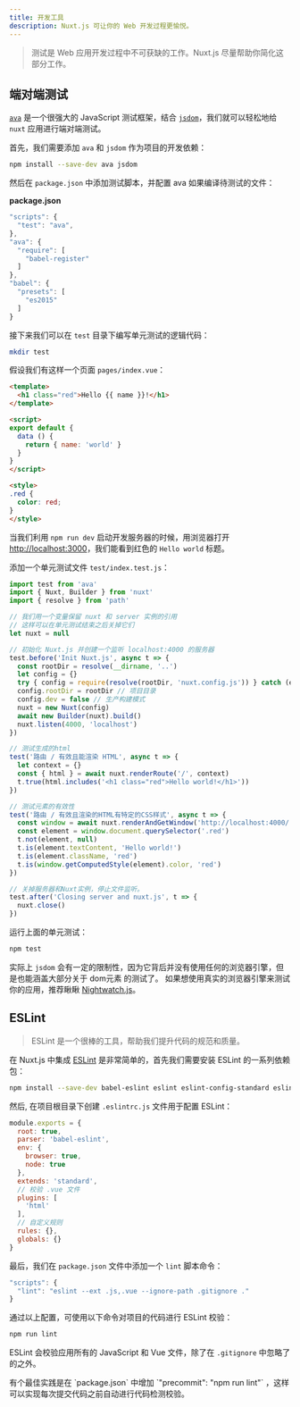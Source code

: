 ```yaml
---
title: 开发工具
description: Nuxt.js 可让你的 Web 开发过程更愉悦。
---
```


> 测试是 Web 应用开发过程中不可获缺的工作。Nuxt.js 尽量帮助你简化这部分工作。

## 端对端测试

[`ava`](https://github.com/avajs/ava) 是一个很强大的 JavaScript 测试框架，结合 [`jsdom`](https://github.com/tmpvar/jsdom)，我们就可以轻松地给 `nuxt` 应用进行端对端测试。

首先，我们需要添加 `ava` 和 `jsdom` 作为项目的开发依赖：

```bash
npm install --save-dev ava jsdom
```

然后在 `package.json` 中添加测试脚本，并配置 ava 如果编译待测试的文件：

__package.json__

```javascript
"scripts": {
  "test": "ava",
},
"ava": {
  "require": [
    "babel-register"
  ]
},
"babel": {
  "presets": [
    "es2015"
  ]
}
```

接下来我们可以在 `test` 目录下编写单元测试的逻辑代码：
```bash
mkdir test
```

假设我们有这样一个页面 `pages/index.vue`：
```html
<template>
  <h1 class="red">Hello {{ name }}!</h1>
</template>

<script>
export default {
  data () {
    return { name: 'world' }
  }
}
</script>

<style>
.red {
  color: red;
}
</style>
```

当我们利用 `npm run dev` 启动开发服务器的时候，用浏览器打开 [http://localhost:3000](http://localhost:3000)，我们能看到红色的 `Hello world` 标题。

添加一个单元测试文件 `test/index.test.js`：

```js
import test from 'ava'
import { Nuxt, Builder } from 'nuxt'
import { resolve } from 'path'

// 我们用一个变量保留 nuxt 和 server 实例的引用
// 这样可以在单元测试结束之后关掉它们
let nuxt = null

// 初始化 Nuxt.js 并创建一个监听 localhost:4000 的服务器
test.before('Init Nuxt.js', async t => {
  const rootDir = resolve(__dirname, '..')
  let config = {}
  try { config = require(resolve(rootDir, 'nuxt.config.js')) } catch (e) {}
  config.rootDir = rootDir // 项目目录
  config.dev = false // 生产构建模式
  nuxt = new Nuxt(config)
  await new Builder(nuxt).build()
  nuxt.listen(4000, 'localhost')
})

// 测试生成的html
test('路由 / 有效且能渲染 HTML', async t => {
  let context = {}
  const { html } = await nuxt.renderRoute('/', context)
  t.true(html.includes('<h1 class="red">Hello world!</h1>'))
})

// 测试元素的有效性
test('路由 / 有效且渲染的HTML有特定的CSS样式', async t => {
  const window = await nuxt.renderAndGetWindow('http://localhost:4000/')
  const element = window.document.querySelector('.red')
  t.not(element, null)
  t.is(element.textContent, 'Hello world!')
  t.is(element.className, 'red')
  t.is(window.getComputedStyle(element).color, 'red')
})

// 关掉服务器和Nuxt实例，停止文件监听。
test.after('Closing server and nuxt.js', t => {
  nuxt.close()
})
```

运行上面的单元测试：
```bash
npm test
```

实际上 `jsdom` 会有一定的限制性，因为它背后并没有使用任何的浏览器引擎，但是也能涵盖大部分关于 dom元素 的测试了。
如果想使用真实的浏览器引擎来测试你的应用，推荐瞅瞅 [Nightwatch.js](http://nightwatchjs.org)。

## ESLint

> ESLint 是一个很棒的工具，帮助我们提升代码的规范和质量。

在 Nuxt.js 中集成 [ESLint](http://eslint.org) 是非常简单的，首先我们需要安装 ESLint 的一系列依赖包：

```bash
npm install --save-dev babel-eslint eslint eslint-config-standard eslint-plugin-html eslint-plugin-promise eslint-plugin-standard eslint-plugin-import eslint-plugin-node
```

然后, 在项目根目录下创建 `.eslintrc.js` 文件用于配置 ESLint：
```js
module.exports = {
  root: true,
  parser: 'babel-eslint',
  env: {
    browser: true,
    node: true
  },
  extends: 'standard',
  // 校验 .vue 文件
  plugins: [
    'html'
  ],
  // 自定义规则
  rules: {},
  globals: {}
}
```

最后，我们在 `package.json` 文件中添加一个 `lint` 脚本命令：

```js
"scripts": {
  "lint": "eslint --ext .js,.vue --ignore-path .gitignore ."
}
```

通过以上配置，可使用以下命令对项目的代码进行 ESLint 校验：
```bash
npm run lint
```

ESLint 会校验应用所有的 JavaScript 和 Vue 文件，除了在 `.gitignore` 中忽略了的之外。

<p class="Alert Alert--info">有个最佳实践是在 `package.json` 中增加 `"precommit": "npm run lint"` ，这样可以实现每次提交代码之前自动进行代码检测校验。</p>

